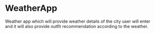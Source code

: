 # WeatherApp
Weather app which will provide weather details of the city user will enter and it will also provide outfit recommendation according to the weather.
